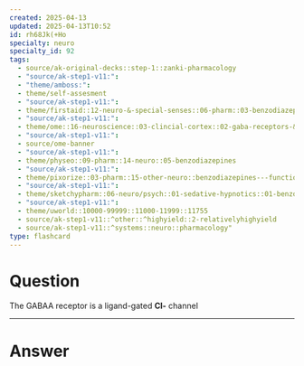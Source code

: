 ```yaml
---
created: 2025-04-13
updated: 2025-04-13T10:52
id: rh68Jk(+Ho
specialty: neuro
specialty_id: 92
tags:
  - source/ak-original-decks::step-1::zanki-pharmacology
  - "source/ak-step1-v11:": 
  - "theme/amboss:": 
  - theme/self-assesment
  - "source/ak-step1-v11:": 
  - theme/firstaid::12-neuro-&-special-senses::06-pharm::03-benzodiazepines
  - "source/ak-step1-v11:": 
  - theme/ome::16-neuroscience::03-clincial-cortex::02-gaba-receptors-&-alcohol
  - "source/ak-step1-v11:": 
  - source/ome-banner
  - "source/ak-step1-v11:": 
  - theme/physeo::09-pharm::14-neuro::05-benzodiazepines
  - "source/ak-step1-v11:": 
  - theme/pixorize::03-pharm::15-other-neuro::benzodiazepines---function
  - "source/ak-step1-v11:": 
  - theme/sketchypharm::06-neuro/psych::01-sedative-hypnotics::01-benzodiazepines,-flumazenil
  - "source/ak-step1-v11:": 
  - theme/uworld::10000-99999::11000-11999::11755
  - source/ak-step1-v11::^other::^highyield::2-relativelyhighyield
  - source/ak-step1-v11::^systems::neuro::pharmacology"
type: flashcard
---
```


# Question
The GABAA receptor is a ligand-gated **Cl-** channel

---

# Answer
